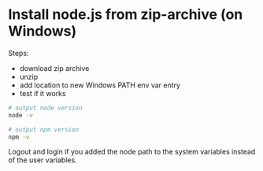 # Install node.js from zip-archive (on Windows)

Steps:
- download zip archive
- unzip
- add location to new Windows PATH env var entry
- test if it works

```bash
# output node version
node -v

# output npm version
npm -v
```

Logout and login if you added the node path to the system variables instead of the user variables.
